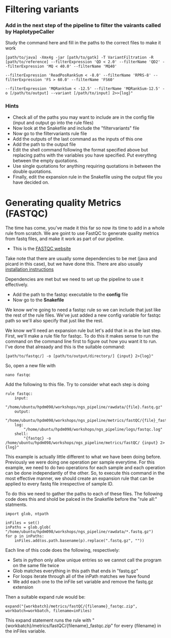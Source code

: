 # Filtering variants

### Add in the next step of the pipeline to filter the vairants called by HaplotypeCaller

Study the command here and fill in the paths to the correct files to make it work  

    [path/to/java] -Xmx4g -jar [path/to/gatk] -T VariantFiltration -R [path/to/reference] --filterExpression 'QD < 2.0' --filterName 'QD2' --filterExpression 'MQ < 40.0' --filterName 'MQ40' 

    --filterExpression 'ReadPosRankSum < -8.0' --filterName 'RPRS-8' --filterExpression 'FS > 60.0' --filterName 'FS60'
    
    --filterExpression 'MQRankSum < -12.5' --filterName 'MQRankSum-12.5' -o [/path/to/output] --variant [/path/to/input] 2>>{log}"

### Hints

  * Check all of the paths you may want to include are in the config file (input and output go into the rule files)
  * Now look at the Snakefile and include the "filtervariants" file
  * Now go to the filtervariants rule file
  * Add the outputs of the last command as the inputs of this one
  * Add the path to the output file
  * Edit the shell command following the format specified above but replacing paths with the variables you have specified. Put everythng between the empty quotations. 
  * Use single quotations for anything requiring quotations in between the double quotations.
  * Finally, edit the expansion rule in the Snakefile using the output file you have decided on.

# Generating quality Metrics (FASTQC)
The time has come, you've made it this far so now its time to add in a whole rule from scratch. We are goint to use FastQC to generate quality metrics from fastq files, and make it work as part of our pipeline.

  * This is the [FASTQC website](https://www.bioinformatics.babraham.ac.uk/projects/fastqc/)

Take note that there are usually some dependencies to be met (java and picard in this case), but we have done this.
There are also usually [installation instructions](https://www.bioinformatics.babraham.ac.uk/projects/fastqc/INSTALL.txt)

Dependencies are met but we need to set up the pipeline to use it effectively.

  * Add the path to the fastqc executable to the **config** file
  * Now go to the **Snakefile**

We know we're going to need a fastqc rule so we can include that just like the rest of the rule files. 
We've just added a new config variable for fastqc path so we'll also specify that just like the rest. 

We know we'll need an expansion rule but let's add that in as the last step. First, we'll make a rule file for fastqc.
To do this it makes sense to run the command on the command line first to figure out how you want it to run.
I've done that alreaady and this is the suitable command:

    [path/to/fastqc/] -o [path/to/output/directory/] {input} 2>{log}"

So, open a new file with

    nano fastqc

Add the following to this file. Try to consider what each step is doing

    rule fastqc:
        input:
            "/home/ubuntu/hpdm098/workshops/ngs_pipeline/rawdata/{file}.fastq.gz"
        output:
            "/home/ubuntu/hpdm098/workshops/ngs_pipeline/metrics/fastQC/{file}_fastqc.zip",
        log:
            "/home/ubuntu/hpdm098/workshops/ngs_pipeline/logs/fastqc.log"
        shell:
            "{fastqc} -o /home/ubuntu/hpdm098/workshops/ngs_pipeline/metrics/fastQC/ {input} 2>{log}"

This example is actually little different to what we have been doing before. Previously we were doing one operation per sample everytime. 
For this example, we need to do two operations for each sample and each operation can be done independantly of the other.
So, to execute this command in the most effective manner, we should create an expansion rule that can be applied to every fastq file irrespective of sample ID.

To do this we need to gather the paths to each of these files. The following code does this and shold be palced in the Snakefile before the "rule all:" statments.

    import glob, ntpath
    
    inFiles = set()
    inPaths = glob.glob( "/home/ubuntu/hpdm098/workshops/ngs_pipeline/rawdata/*.fastq.gz")
    for p in inPaths:
        inFiles.add(os.path.basename(p).replace(".fastq.gz", ""))

Each line of this code does the following, respectively:
  * Sets in python only allow unique entries so we cannot call the program on the same file twice
  * Glob matches everything in this path that ends in "fastq.gz"
  * For loops iterate through all of the inPath matches we have found
  * We add each one to the inFile set variable and remove the fastq.gz extension

Then a suitable expand rule would be:

    expand("{workbatch}/metrics/fastQC/{filename}_fastqc.zip", workbatch=workbatch, filename=inFiles)

This expand statement runs the rule with "{workbatch}/metrics/fastQC/{filename}_fastqc.zip" for every {filename} in the inFiles variable.
